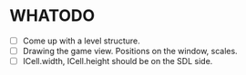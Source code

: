 # WHATODO

- [ ] Come up with a level structure.
- [ ] Drawing the game view. Positions on the window, scales.
- [ ] ICell.width, ICell.height should be on the SDL side.

